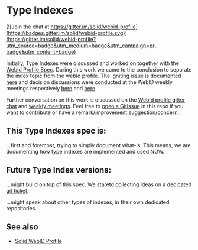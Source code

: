 # Type Indexes

[![Join the chat at https://gitter.im/solid/webid-profile](https://badges.gitter.im/solid/webid-profile.svg)](https://gitter.im/solid/webid-profile?utm_source=badge&utm_medium=badge&utm_campaign=pr-badge&utm_content=badge)

Initially, Type Indexes were discussed and worked on together with the [WebId Profile Spec](https://github.com/solid/webid-profile). During this work we came to the conclusion to separate the index topic from the webId profile. The igniting issue is documented [here](https://github.com/solid/webid-profile/issues/35) and decision discussions were conducted at the WebID weekly meetings respectively [here](https://github.com/solid/webid-profile/blob/main/meetings/2022-08-23.md#separation-of-index-content) and [here](https://github.com/solid/webid-profile/blob/main/meetings/2022-08-30.md#separation-of-index-content).

Further conversation on this work is discussed on the [WebId profile gitter chat](https://gitter.im/solid/webid-profile) and [weekly meetings](https://github.com/solid/webid-profile/tree/main/meetings). Feel free to [open a GitIssue](https://github.com/solid/type-indexes/issues/new) in this repo if you want to contribute or have a remark/improvement suggestion/concern.

## This Type Indexes spec is:
...first and foremost, trying to simply document what-is. This means, we are documenting how type indexes are implemented and used NOW.

## Future Type Index versions:
...might build on top of this spec. We staretd collecting ideas on a dedicated [git ticket](https://github.com/solid/type-indexes/issues/1).

...might speak about other types of indexes, in their own dedicated repositories.

## See also
* [Solid WebID Profile](https://github.com/solid/webid-profile)

